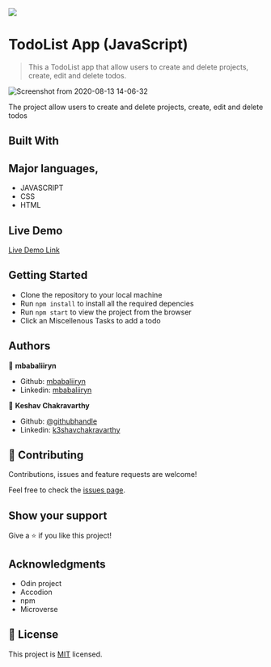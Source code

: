 ![](https://img.shields.io/badge/Microverse-blueviolet)

# TodoList App (JavaScript)

> This a TodoList app that allow users to create and delete projects, create, edit and delete todos.

![Screenshot from 2020-08-13 14-06-32](https://user-images.githubusercontent.com/44978186/90127697-43b07400-dd6e-11ea-92de-b0ce0a3d4699.png)

The project  allow users to create and delete projects, create, edit and delete todos

## Built With

## Major languages,
- JAVASCRIPT
- CSS
- HTML

## Live Demo

[Live Demo Link](https://livedemo.com)


## Getting Started
- Clone the repository to your local machine
- Run `npm install` to install all the required depencies
- Run `npm start` to view the project from the browser
- Click an Miscellenous Tasks to add a todo


## Authors

👤 **mbabaliiryn**

- Github: [mbabaliiryn](https://github.com/mbabaliiryn)
- Linkedin: [mbabaliiryn](https://www.linkedin.com/in/mbabali-iryn/)

👤 **Keshav Chakravarthy**

- Github: [@githubhandle](https://github.com/keshav-c)
- Linkedin: [k3shavchakravarthy ](https://www.linkedin.com/in/k3shavchakravarthy/)

## 🤝 Contributing

Contributions, issues and feature requests are welcome!

Feel free to check the [issues page](https://github.com/mbabaliiryn/TodoList/issues).

## Show your support

Give a ⭐️ if you like this project!

## Acknowledgments

- Odin project
- Accodion
- npm
- Microverse


## 📝 License

This project is [MIT](lic.url) licensed.
